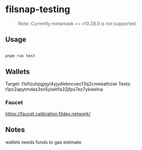 # filsnap-testing

> Note: Currently metamask >= v10.28.0 is not supported.

## Usage

```bash

pnpm run test
```

## Wallets

Target: t1sfizuhpgjqyl4yjydlebncvecf3q2cmeeathzwi
Tests: t1pc2apytmdas3sn5ylwhfa32jfpx7ez7ykieelna

### Faucet

https://faucet.calibration.fildev.network/

## Notes

wallets needs funds to gas estimate
